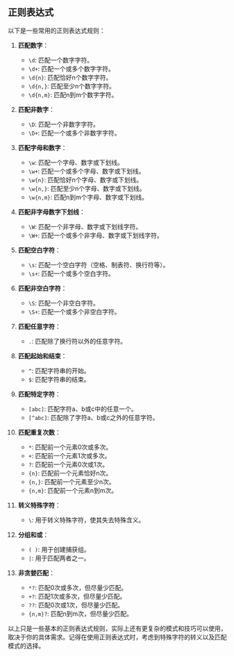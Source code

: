 ## 正则表达式

以下是一些常用的正则表达式规则：

1. **匹配数字**：

   - `\d`: 匹配一个数字字符。
   - `\d+`: 匹配一个或多个数字字符。
   - `\d{n}`: 匹配恰好n个数字字符。
   - `\d{n,}`: 匹配至少n个数字字符。
   - `\d{n,m}`: 匹配n到m个数字字符。

2. **匹配非数字**：

   - `\D`: 匹配一个非数字字符。
   - `\D+`: 匹配一个或多个非数字字符。

3. **匹配字母和数字**：

   - `\w`: 匹配一个字母、数字或下划线。
   - `\w+`: 匹配一个或多个字母、数字或下划线。
   - `\w{n}`: 匹配恰好n个字母、数字或下划线。
   - `\w{n,}`: 匹配至少n个字母、数字或下划线。
   - `\w{n,m}`: 匹配n到m个字母、数字或下划线。

4. **匹配非字母数字下划线**：

   - `\W`: 匹配一个非字母、数字或下划线字符。
   - `\W+`: 匹配一个或多个非字母、数字或下划线字符。

5. **匹配空白字符**：

   - `\s`: 匹配一个空白字符（空格、制表符、换行符等）。
   - `\s+`: 匹配一个或多个空白字符。

6. **匹配非空白字符**：

   - `\S`: 匹配一个非空白字符。
   - `\S+`: 匹配一个或多个非空白字符。

7. **匹配任意字符**：

   - `.`: 匹配除了换行符以外的任意字符。

8. **匹配起始和结束**：

   - `^`: 匹配字符串的开始。
   - `$`: 匹配字符串的结束。

9. **匹配特定字符**：

   - `[abc]`: 匹配字符a、b或c中的任意一个。
   - `[^abc]`: 匹配除了字符a、b或c之外的任意字符。

10. **匹配重复次数**：

    - `*`: 匹配前一个元素0次或多次。
    - `+`: 匹配前一个元素1次或多次。
    - `?`: 匹配前一个元素0次或1次。
    - `{n}`: 匹配前一个元素恰好n次。
    - `{n,}`: 匹配前一个元素至少n次。
    - `{n,m}`: 匹配前一个元素n到m次。

11. **转义特殊字符**：

    - `\`: 用于转义特殊字符，使其失去特殊含义。

12. **分组和或**：

    - `( )`: 用于创建捕获组。
    - `|`: 用于匹配两者之一。

13. **非贪婪匹配**：

    - `*?`: 匹配0次或多次，但尽量少匹配。
    - `+?`: 匹配1次或多次，但尽量少匹配。
    - `??`: 匹配0次或1次，但尽量少匹配。
    - `{n,m}?`: 匹配n到m次，但尽量少匹配。

以上只是一些基本的正则表达式规则，实际上还有更复杂的模式和技巧可以使用，取决于你的具体需求。记得在使用正则表达式时，考虑到特殊字符的转义以及匹配模式的选择。
